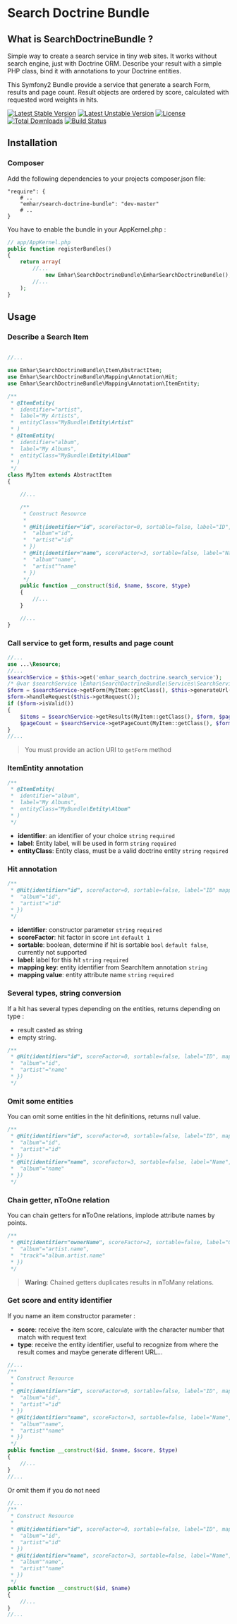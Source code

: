 # Search Doctrine Bundle

## What is SearchDoctrineBundle ?

Simple way to create a search service in tiny web sites.
It works without search engine, just with Doctrine ORM.
Describe your result with a simple PHP class, bind it with annotations to your Doctrine entities.

This Symfony2 Bundle provide a service that generate a search Form, results and page count.
Result objects are ordered by score, calculated with requested word weights in hits.

[![Latest Stable Version](https://poser.pugx.org/emhar/search-doctrine-bundle/v/stable.svg)](https://packagist.org/packages/emhar/search-doctrine-bundle)
[![Latest Unstable Version](https://poser.pugx.org/emhar/search-doctrine-bundle/v/unstable.svg)](https://packagist.org/packages/emhar/search-doctrine-bundle)
[![License](https://poser.pugx.org/emhar/search-doctrine-bundle/license.svg)](https://packagist.org/packages/emhar/search-doctrine-bundle)
[![Total Downloads](https://poser.pugx.org/emhar/search-doctrine-bundle/downloads.svg)](https://packagist.org/packages/emhar/search-doctrine-bundle)
[![Build Status](https://travis-ci.org/emhar/SearchDoctrineBundle.svg?branch=master)](https://travis-ci.org/emhar/SearchDoctrineBundle)

## Installation

### Composer

Add the following dependencies to your projects composer.json file:

    "require": {
        # ..
        "emhar/search-doctrine-bundle": "dev-master"
        # ..
    }


You have to enable the bundle in your AppKernel.php :

```php
// app/AppKernel.php
public function registerBundles()
{
    return array(
        //...
			new Emhar\SearchDoctrineBundle\EmharSearchDoctrineBundle(),
		//...
    );
}
```

## Usage

### Describe a Search Item

```php

//...

use Emhar\SearchDoctrineBundle\Item\AbstractItem;
use Emhar\SearchDoctrineBundle\Mapping\Annotation\Hit;
use Emhar\SearchDoctrineBundle\Mapping\Annotation\ItemEntity;

/**
 * @ItemEntity(
 *	identifier="artist",
 *  label="My Artists",
 *  entityClass="MyBundle\Entity\Artist"
 * )
 * @ItemEntity(
 *	identifier="album",
 *  label="My Albums",
 *  entityClass="MyBundle\Entity\Album"
 * )
 */
class MyItem extends AbstractItem
{

	//...

	/**
	 * Construct Resource
	 *
	 * @Hit(identifier="id", scoreFactor=0, sortable=false, label="ID", mapping={
	 * 	"album"="id",
	 * 	"artist"="id"
	 * })
	 * @Hit(identifier="name", scoreFactor=3, sortable=false, label="Name", mapping={
	 * 	"album""name",
	 * 	"artist""name"
	 * })
	 */
	public function __construct($id, $name, $score, $type)
	{
		//...
	}

	//...
}
```
### Call service to get form, results and page count

```php
//...
use ...\Resource;
//...
$searchService = $this->get('emhar_search_doctrine.search_service');
/* @var $searchService \Emhar\SearchDoctrineBundle\Services\SearchService */
$form = $searchService->getForm(MyItem::getClass(), $this->generateUrl('...'));
$form->handleRequest($this->getRequest());
if ($form->isValid())
{
	$items = $searchService->getResults(MyItem::getClass(), $form, $page);
	$pageCount = $searchService->getPageCount(MyItem::getClass(), $form);
}
//...
```

> You must provide an action URI to `getForm` method

### ItemEntity annotation

```php
/**
 * @ItemEntity(
 *	identifier="album",
 *  label="My Albums",
 *  entityClass="MyBundle\Entity\Album"
 * )
 */
```

- **identifier**:		an identifier of your choice	`string`	`required`
- **label**:		Entity label, will be used in form	`string`	`required`
- **entityClass**:		Entity class, must be a valid doctrine entity	`string`	`required`


### Hit annotation

```php
/**
 * @Hit(identifier="id", scoreFactor=0, sortable=false, label="ID" mapping={
 * 	"album"="id",
 * 	"artist"="id"
 * })
 */
```

- **identifier**:		constructor parameter `string` `required`
- **scoreFactor**:		hit factor in score `int` `default 1`
- **sortable**:			boolean, determine if hit is sortable `bool` `default false`, currently not supported
- **label**:			label for this hit `string` `required`
- **mapping key**:		entity identifier from SearchItem annotation `string`
- **mapping value**:	entity attribute name `string` `required`

### Several types, string conversion

If a hit has several types depending on the entities, returns depending on type :
- result casted as string
- empty string.

```php
/**
 * @Hit(identifier="id", scoreFactor=0, sortable=false, label="ID", mapping={
 * 	"album"="id",
 * 	"artist"="name"
 * })
 */
```

### Omit some entities

You can omit some entities in the hit definitions, returns null value.

```php
/**
 * @Hit(identifier="id", scoreFactor=0, sortable=false, label="ID", mapping={
 * 	"album"="id",
 * 	"artist"="id"
 * })
 * @Hit(identifier="name", scoreFactor=3, sortable=false, label="Name", mapping={
 * 	"album"="name"
 * })
 */
```

### Chain getter, **n**ToOne relation

You can chain getters for **n**ToOne relations, implode attribute names by points.

```php
/**
 * @Hit(identifier="ownerName", scoreFactor=2, sortable=false, label="Owner Name", mapping={
 * 	"album"="artist.name",
 * 	"track"="album.artist.name"
 * })
 */
```

> **Waring**: Chained getters duplicates results in **n**ToMany relations.

### Get score and entity identifier

If you name an item constructor parameter :
- **score**:	receive the item score, calculate with the character number that match with request text
- **type**:	receive the entity identifier, useful to recognize from where the result comes and maybe generate different URL...


```php
//...
/**
 * Construct Resource
 *
 * @Hit(identifier="id", scoreFactor=0, sortable=false, label="ID", mapping={
 * 	"album"="id",
 * 	"artist"="id"
 * })
 * @Hit(identifier="name", scoreFactor=3, sortable=false, label="Name", mapping={
 * 	"album""name",
 * 	"artist""name"
 * })
 */
public function __construct($id, $name, $score, $type)
{
	//...
}
//...
```

Or omit them if you do not need

```php
//...
/**
 * Construct Resource
 *
 * @Hit(identifier="id", scoreFactor=0, sortable=false, label="ID", mapping={
 * 	"album"="id",
 * 	"artist"="id"
 * })
 * @Hit(identifier="name", scoreFactor=3, sortable=false, label="Name", mapping={
 * 	"album""name",
 * 	"artist""name"
 * })
 */
public function __construct($id, $name)
{
	//...
}
//...
```